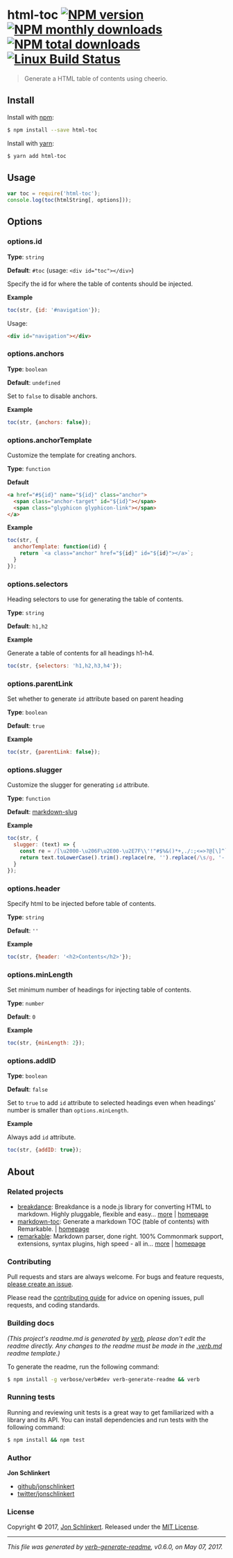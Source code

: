 # html-toc [![NPM version](https://img.shields.io/npm/v/html-toc.svg?style=flat)](https://www.npmjs.com/package/html-toc) [![NPM monthly downloads](https://img.shields.io/npm/dm/html-toc.svg?style=flat)](https://npmjs.org/package/html-toc)  [![NPM total downloads](https://img.shields.io/npm/dt/html-toc.svg?style=flat)](https://npmjs.org/package/html-toc) [![Linux Build Status](https://img.shields.io/travis/jonschlinkert/html-toc.svg?style=flat&label=Travis)](https://travis-ci.org/jonschlinkert/html-toc)

> Generate a HTML table of contents using cheerio.

## Install

Install with [npm](https://www.npmjs.com/):

```sh
$ npm install --save html-toc
```

Install with [yarn](https://yarnpkg.com):

```sh
$ yarn add html-toc
```

## Usage

```js
var toc = require('html-toc');
console.log(toc(htmlString[, options]));
```

## Options

### options.id

**Type**: `string`

**Default**: `#toc` (usage: `<div id="toc"></div>`)

Specify the id for where the table of contents should be injected.

**Example**

```js
toc(str, {id: '#navigation'});
```

Usage:

```html
<div id="navigation"></div>
```

### options.anchors

**Type**: `boolean`

**Default**: `undefined`

Set to `false` to disable anchors.

**Example**

```js
toc(str, {anchors: false});
```

### options.anchorTemplate

Customize the template for creating anchors.

**Type**: `function`

**Default**

```html
<a href="#${id}" name="${id}" class="anchor">
  <span class="anchor-target" id="${id}"></span>
  <span class="glyphicon glyphicon-link"></span>
</a>
```

**Example**

```js
toc(str, {
  anchorTemplate: function(id) {
    return `<a class="anchor" href="${id}" id="${id}"></a>`;
  }
});
```

### options.selectors

Heading selectors to use for generating the table of contents.

**Type**: `string`

**Default**: `h1,h2`

**Example**

Generate a table of contents for all headings h1-h4.

```js
toc(str, {selectors: 'h1,h2,h3,h4'});
```

### options.parentLink

Set whether to generate `id` attribute based on parent heading

**Type**: `boolean`

**Default**: `true`

**Example**

```js
toc(str, {parentLink: false});
```

### options.slugger

Customize the slugger for generating `id` attribute.

**Type**: `function`

**Default**: [markdown-slug](https://www.npmjs.com/package/markdown-slug)

**Example**

```js
toc(str, {
  slugger: (text) => {
    const re = /[\u2000-\u206F\u2E00-\u2E7F\\'!"#$%&()*+,./:;<=>?@[\]^`{|}~]/g;
    return text.toLowerCase().trim().replace(re, '').replace(/\s/g, '-');
  }
});
```

### options.header

Specify html to be injected before table of contents.

**Type**: `string`

**Default**: `''`

**Example**

```js
toc(str, {header: '<h2>Contents</h2>'});
```

### options.minLength

Set minimum number of headings for injecting table of contents.

**Type**: `number`

**Default**: `0`

**Example**

```js
toc(str, {minLength: 2});
```

### options.addID

**Type**: `boolean`

**Default**: `false`

Set to `true` to add `id` attribute to selected headings even when headings' number is smaller than `options.minLength`.

**Example**

Always add `id` attribute.

```js
toc(str, {addID: true});
```

## About

### Related projects

* [breakdance](https://www.npmjs.com/package/breakdance): Breakdance is a node.js library for converting HTML to markdown. Highly pluggable, flexible and easy… [more](http://breakdance.io) | [homepage](http://breakdance.io "Breakdance is a node.js library for converting HTML to markdown. Highly pluggable, flexible and easy to use. It's time for your markup to get down.")
* [markdown-toc](https://www.npmjs.com/package/markdown-toc): Generate a markdown TOC (table of contents) with Remarkable. | [homepage](https://github.com/jonschlinkert/markdown-toc "Generate a markdown TOC (table of contents) with Remarkable.")
* [remarkable](https://www.npmjs.com/package/remarkable): Markdown parser, done right. 100% Commonmark support, extensions, syntax plugins, high speed - all in… [more](https://github.com/jonschlinkert/remarkable) | [homepage](https://github.com/jonschlinkert/remarkable "Markdown parser, done right. 100% Commonmark support, extensions, syntax plugins, high speed - all in one.")

### Contributing

Pull requests and stars are always welcome. For bugs and feature requests, [please create an issue](../../issues/new).

Please read the [contributing guide](.github/contributing.md) for advice on opening issues, pull requests, and coding standards.

### Building docs

_(This project's readme.md is generated by [verb](https://github.com/verbose/verb-generate-readme), please don't edit the readme directly. Any changes to the readme must be made in the [.verb.md](.verb.md) readme template.)_

To generate the readme, run the following command:

```sh
$ npm install -g verbose/verb#dev verb-generate-readme && verb
```

### Running tests

Running and reviewing unit tests is a great way to get familiarized with a library and its API. You can install dependencies and run tests with the following command:

```sh
$ npm install && npm test
```

### Author

**Jon Schlinkert**

* [github/jonschlinkert](https://github.com/jonschlinkert)
* [twitter/jonschlinkert](https://twitter.com/jonschlinkert)

### License

Copyright © 2017, [Jon Schlinkert](https://github.com/jonschlinkert).
Released under the [MIT License](LICENSE).

***

_This file was generated by [verb-generate-readme](https://github.com/verbose/verb-generate-readme), v0.6.0, on May 07, 2017._